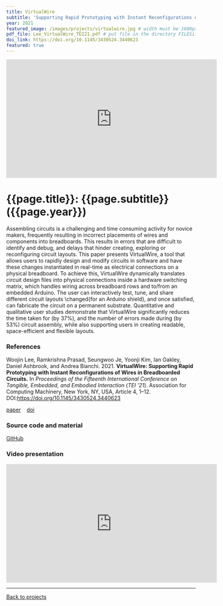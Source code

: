 ```yaml
---
title: VirtualWire
subtitle: 'Supporting Rapid Prototyping with Instant Reconfigurations of Wires in Breadboarded Circuits'
year: 2021
featured_image: /images/projects/virtualwire.jpg # width must be 1600px
pdf_file: Lee_VirtualWire_TEI21.pdf # put file in the directory FILESii
doi_link: https://doi.org/10.1145/3430524.3440623
featured: true
---
```


<iframe width="560" height="315" src="https://www.youtube.com/embed/vWRRjfUocuw" frameborder="0" allow="accelerometer; autoplay; clipboard-write; encrypted-media; gyroscope; picture-in-picture" allowfullscreen></iframe>

<!-- DO NOT CHANGE MANUALLY -->

# {{page.title}}: {{page.subtitle}} ({{page.year}})

Assembling circuits is a challenging and time consuming activity for novice makers, frequently resulting in incorrect placements of wires and components into breadboards. This results in errors that are difficult to identify and debug, and delays that hinder creating, exploring or reconfiguring circuit layouts. This paper presents VirtualWire, a tool that allows users to rapidly design and modify circuits in software and have these changes instantiated in real-time as electrical connections on a physical breadboard. To achieve this, VirtualWire dynamically translates circuit design files into physical connections inside a hardware switching matrix, which handles wiring across breadboard rows and to/from an embedded Arduino. The user can interactively test, tune, and share different circuit layouts \changed{for an Arduino shield}, and once satisfied, can fabricate the circuit on a permanent substrate. Quantitative and qualitative user studies demonstrate that VirtualWire significantly reduces the time taken for (by 37%), and the number of errors made during (by 53%) circuit assembly, while also supporting users in creating readable, space-efficient and flexible layouts.

### References

Woojin Lee, Ramkrishna Prasad, Seungwoo Je, Yoonji Kim, Ian Oakley, Daniel Ashbrook, and Andrea Bianchi. 2021. **VirtualWire: Supporting Rapid Prototyping with Instant Reconfigurations of Wires in Breadboarded Circuits.** In <i>Proceedings of the Fifteenth International Conference on Tangible, Embedded, and Embodied Interaction</i> (_TEI '21_). Association for Computing Machinery, New York, NY, USA, Article 4, 1–12. DOI:https://doi.org/10.1145/3430524.3440623

<!-- DO NOT CHANGE MANUALLY -->

<a href="{{ site.url }}/files/{{ page.year }}/{{ page.pdf_file }}" target="_blank">paper</a>&nbsp;&nbsp;&nbsp;
<a href="{{ page.doi_link }}" target="_blank">doi</a>

### Source code and material

[GitHub](https://github.com/makinteractlab/VirtualWire)

### Video presentation

<iframe width="560" height="315" src="https://www.youtube.com/embed/y9QzhTt-I_s" frameborder="0" allow="accelerometer; autoplay; clipboard-write; encrypted-media; gyroscope; picture-in-picture" allowfullscreen></iframe>

---

<a href="/index.html" class="button button--large">Back to projects</a>
